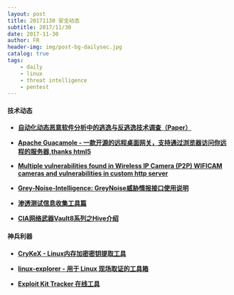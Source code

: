 ```yaml
---
layout: post
title: 20171130 安全动态
subtitle: 2017/11/30
date: 2017-11-30
author: FR
header-img: img/post-bg-dailysec.jpg
catalog: true
tags:
    - daily
    - linux
    - threat intelligence
    - pentest
---
```

#### 技术动态
- **[自动化动态恶意软件分析中的逃逸与反逃逸技术调查（Paper）](https://github.com/bulaza/Publications/blob/master/ROOTS2017/A%20Survey%20On%20Automated%20Dynamic%20Malware%20Analysis%20Evasion%20and%20Counter-Evasion.pdf)**

- **[Apache Guacamole - 一款开源的远程桌面网关，支持通过浏览器访问你远程的服务器,thanks html5](https://guacamole.apache.org/)**

- **[Multiple vulnerabilities found in Wireless IP Camera (P2P) WIFICAM cameras and vulnerabilities in custom http server](https://pierrekim.github.io/blog/2017-03-08-camera-goahead-0day.html)**

- **[Grey-Noise-Intelligence: GreyNoise威胁情报接口使用说明](https://github.com/Grey-Noise-Intelligence/api.greynoise.io)**

- **[渗透测试信息收集工具篇 ](https://mp.weixin.qq.com/s/9PnuUq8jESODRQ_Et4ax0Q)**

- **[CIA网络武器Vault8系列之Hive介绍](http://www.freebuf.com/column/153784.html)**

#### 神兵利器
- **[CryKeX - Linux内存加密密钥提取工具](https://github.com/cryptolok/CryKeX)**

- **[linux-explorer - 用于 Linux 现场取证的工具箱](https://github.com/intezer/linux-explorer)**

- **[Exploit Kit Tracker 在线工具](http://ektracker.com/#)**
